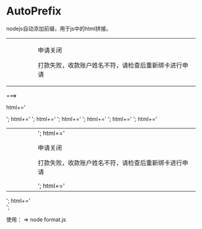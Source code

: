 # AutoPrefix

nodejs自动添加前缀，用于js中的html拼接。

  <div class="part1">
    <table width="100%" border="0" cellspacing="0" cellpadding="0">
      <tr>
        <td width="60px"><span class="icon_close"></span></td>
        <td width="auto">
          <p class="fs22 cc6">申请关闭</p><p class="fs16">打款失败，收款账户姓名不符，请检查后重新绑卡进行申请</p>
        </td>
      </tr>
    </table>
  </div>
  
  
 ===>
 
 
 html+='  <div class="part1">';
html+='    <table width="100%" border="0" cellspacing="0" cellpadding="0">';
html+='      <tr>';
html+='        <td width="60px"><span class="icon_close"></span></td>';
html+='        <td width="auto">';
html+='          <p class="fs22 cc6">申请关闭</p><p class="fs16">打款失败，收款账户姓名不符，请检查后重新绑卡进行申请</p>';
html+='        </td>';
html+='      </tr>';
html+='    </table>';
html+='  </div>';


使用：
=> node format.js